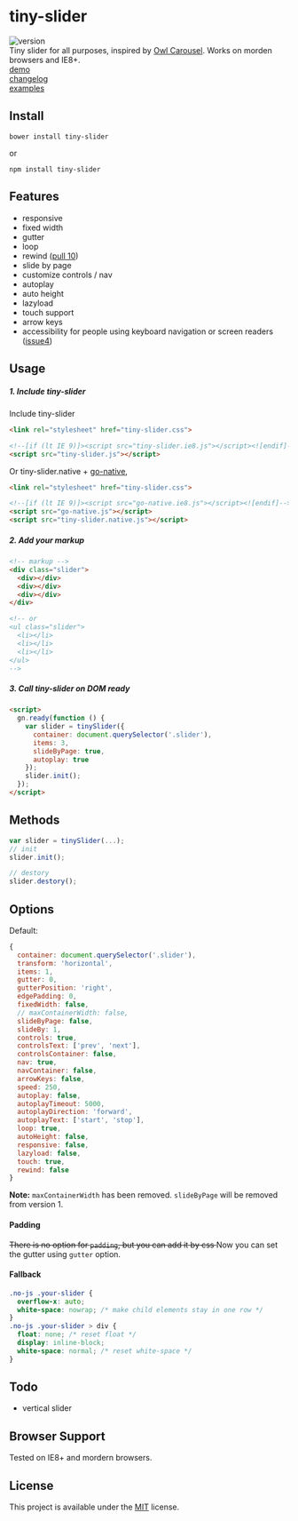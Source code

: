 # tiny-slider
![version](https://img.shields.io/badge/Version-0.5.0-green.svg)   
Tiny slider for all purposes, inspired by [Owl Carousel](http://owlcarousel.owlgraphic.com/).
Works on morden browsers and IE8+.   
[demo](http://creatiointl.org/william/tiny-slider/v1/demo/)   
[changelog](changelog.md)  
[examples](examples.md)  

## Install
```
bower install tiny-slider
```
or
```
npm install tiny-slider
```

## Features
- responsive
- fixed width
- gutter
- loop
- rewind ([pull 10](https://github.com/ganlanyuan/tiny-slider/pull/10))
- slide by page
- customize controls / nav
- autoplay
- auto height
- lazyload
- touch support
- arrow keys
- accessibility for people using keyboard navigation or screen readers ([issue4](https://github.com/ganlanyuan/tiny-slider/issues/4))

## Usage
##### 1. Include tiny-slider
Include tiny-slider
```html
<link rel="stylesheet" href="tiny-slider.css">

<!--[if (lt IE 9)]><script src="tiny-slider.ie8.js"></script><![endif]-->
<script src="tiny-slider.js"></script>
```
Or tiny-slider.native + [go-native](https://github.com/ganlanyuan/go-native),
```html
<link rel="stylesheet" href="tiny-slider.css">

<!--[if (lt IE 9)]><script src="go-native.ie8.js"></script><![endif]-->
<script src="go-native.js"></script>
<script src="tiny-slider.native.js"></script>
```
##### 2. Add your markup
```html
<!-- markup -->
<div class="slider">
  <div></div>
  <div></div>
  <div></div>
</div>

<!-- or 
<ul class="slider">
  <li></li>
  <li></li>
  <li></li>
</ul> 
-->
```
##### 3. Call tiny-slider on DOM ready
```html
<script>
  gn.ready(function () {
    var slider = tinySlider({
      container: document.querySelector('.slider'),
      items: 3,
      slideByPage: true,
      autoplay: true
    });
    slider.init();
  });
</script>
```
## Methods
```javascript
var slider = tinySlider(...);
// init
slider.init();

// destory
slider.destory();
```
## Options
Default:
```javascript
{
  container: document.querySelector('.slider'),
  transform: 'horizontal',
  items: 1,
  gutter: 0,
  gutterPosition: 'right',
  edgePadding: 0,
  fixedWidth: false,
  // maxContainerWidth: false,
  slideByPage: false,
  slideBy: 1,
  controls: true,
  controlsText: ['prev', 'next'],
  controlsContainer: false,
  nav: true,
  navContainer: false,
  arrowKeys: false,
  speed: 250,
  autoplay: false,
  autoplayTimeout: 5000,
  autoplayDirection: 'forward',
  autoplayText: ['start', 'stop'],
  loop: true,
  autoHeight: false,
  responsive: false,
  lazyload: false,
  touch: true,
  rewind: false
}
```
**Note:** `maxContainerWidth` has been removed. `slideByPage` will be removed from version 1.

#### Padding
<del>There is no option for `padding`, but you can add it by css </del>
Now you can set the gutter using `gutter` option.

#### Fallback
```css
.no-js .your-slider { 
  overflow-x: auto; 
  white-space: nowrap; /* make child elements stay in one row */
}
.no-js .your-slider > div { 
  float: none; /* reset float */
  display: inline-block;
  white-space: normal; /* reset white-space */
}
```

## Todo
- vertical slider


## Browser Support
Tested on IE8+ and mordern browsers.

## License
This project is available under the [MIT](https://opensource.org/licenses/mit-license.php) license.  
